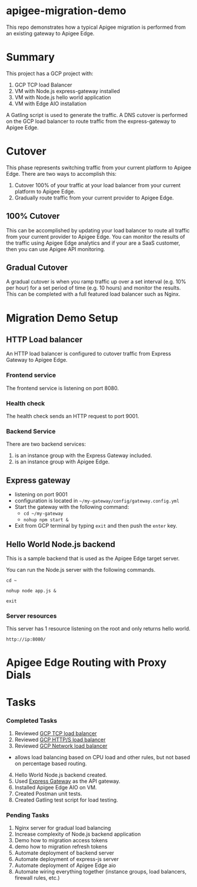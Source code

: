 # apigee-migration-demo

This repo demonstrates how a typical Apigee migration is performed from an existing gateway to Apigee Edge.  

# Summary
This project has a GCP project with:
1. GCP TCP load Balancer
2. VM with Node.js express-gateway installed
3. VM with Node.js hello world application
4. VM with Edge AIO installation

A Gatling script is used to generate the traffic. A DNS cutover is performed on the GCP load balancer to route traffic from the express-gateway to Apigee Edge.  

# Cutover
This phase represents switching traffic from your current platform to Apigee Edge.  There are two ways to accomplish this:
1. Cutover 100% of your traffic at your load balancer from your current platform to Apigee Edge.
2. Gradually route traffic from your current provider to Apigee Edge.

## 100% Cutover
This can be accomplished by updating your load balancer to route all traffic from your current provider to Apigee Edge.  You can monitor the results of the traffic using Apigee Edge analytics and if your are a SaaS customer, then you can use Apigee API monitoring.  

## Gradual Cutover
A gradual cutover is when you ramp traffic up over a set interval (e.g. 10% per hour) for a set period of time (e.g. 10 hours) and monitor the results.  This can be completed with a full featured load balancer such as Nginx.  

# Migration Demo Setup
## HTTP Load balancer
An HTTP load balancer is configured to cutover traffic from Express Gateway to Apigee Edge.

### Frontend service
The frontend service is listening on port 8080.

### Health check
The health check sends an HTTP request to port 9001.

### Backend Service
There are two backend services:
1. is an instance group with the Express Gateway included.
2. is an instance group with Apigee Edge.

## Express gateway
* listening on port 9001
* configuration is located in `~/my-gateway/config/gateway.config.yml`
* Start the gateway with the following command:
  * `cd ~/my-gateway`
  * `nohup npm start &`
* Exit from GCP terminal by typing `exit` and then push the `enter` key.

## Hello World Node.js backend
This is a sample backend that is used as the Apigee Edge target server.  

You can run the Node.js server with the following commands.
```
cd ~

nohup node app.js &

exit
```


### Server resources
This server has 1 resource listening on the root and only returns hello world.
```
http://ip:8080/
```

# Apigee Edge Routing with Proxy Dials


# Tasks
### Completed Tasks
1. Reviewed [GCP TCP load balancer](https://cloud.google.com/load-balancing/docs/tcp/)
2. Reviewed [GCP HTTP/S load balancer](https://cloud.google.com/load-balancing/docs/https/)
3. Reviewed [GCP Network load balancer](https://cloud.google.com/load-balancing/docs/network/)
  * allows load balancing based on CPU load and other rules, but not based on percentage based routing.
4. Hello World Node.js backend created.  
5. Used [Express Gateway](https://www.express-gateway.io/getting-started/) as the API gateway.
6. Installed Apigee Edge AIO on VM.
7. Created Postman unit tests.
8. Created Gatling test script for load testing.

### Pending Tasks
1. Nginx server for gradual load balancing
2. Increase complexity of Node.js backend application
3. Demo how to migration access tokens
4. demo how to migration refresh tokens
5. Automate deployment of backend server
6. Automate deployment of express-js server
7. Automate deployment of Apigee Edge aio
8. Automate wiring everything together (instance groups, load balancers, firewall rules, etc.)
